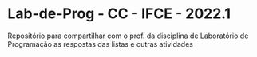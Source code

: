 # Lab-de-Prog - CC - IFCE - 2022.1
Repositório para compartilhar com o prof. da disciplina de Laboratório de Programação as respostas das listas e outras atividades
